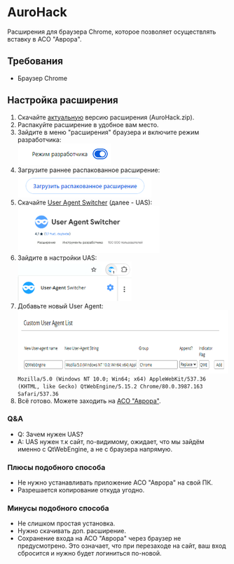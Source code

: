 # AuroHack
Расширения для браузера Chrome, которое позволяет осуществлять вставку в АСО "Аврора".

## Требования
- Браузер Chrome

## Настройка расширения
1) Скачайте [актуальную](https://github.com/liner-exe/AuroHack/releases/latest) версию расширения (AuroHack.zip).
2) Распакуйте расширение в удобное вам место.
3) Зайдите в меню "расширения" браузера и включите режим разработчика:<br><img src='./assets/1_developer_mode.png' alt='developer mode'>
4) Загрузите раннее распакованное расширение:<br><img src='./assets/2_upload_extension.png' alt='upload extension'>
5) Скачайте [User Agent Switcher](https://chromewebstore.google.com/detail/user-agent-switcher/kchfmpdcejfkipopnolndinkeoipnoia) (далее - UAS):<br><img src='./assets/3_install_uas.png' width=323 height=106 alt='install uas'>
6) Зайдите в настройки UAS:<br><img src='./assets/4_setting_it_up.png' width=260 height=90 alt='setting it up'>
7) Добавьте новый User Agent:<br><img src='./assets/5_add_new_user_agent.png' width=697 height=145 alt='add new user agent'><br>```Mozilla/5.0 (Windows NT 10.0; Win64; x64) AppleWebKit/537.36 (KHTML, like Gecko) QtWebEngine/5.15.2 Chrome/80.0.3987.163 Safari/537.36```
8) Всё готово. Можете заходить на [АСО "Аврора"](https://mirea.aco-avrora.ru/student/).

### Q&A
- Q: Зачем нужен UAS?
- A: UAS нужен т.к сайт, по-видимому, ожидает, что мы зайдём именно с QtWebEngine, а не с браузера напрямую.

### Плюсы подобного способа
- Не нужно устанавливать приложение АСО "Аврора" на свой ПК.
- Разрешается копирование откуда угодно.

### Минусы подобного способа
- Не слишком простая установка.
- Нужно скачивать доп. расширение.
- Сохранение входа на АСО "Аврора" через браузер не предусмотрено. Это означает, что при перезаходе на сайт, ваш вход сбросится и нужно будет логиниться по-новой. 
